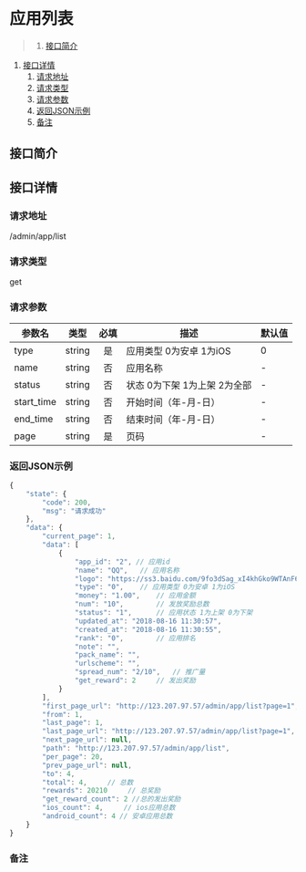 # 应用列表

>1. [接口简介](#接口简介 "接口简介")
1. [接口详情](#接口详情 "接口详情")
	1. [请求地址](#请求地址 "请求地址")
	1. [请求类型](#请求类型 "请求类型")
	1. [请求参数](#请求参数 "请求参数")
	1. [返回JSON示例](#返回JSON示例 "返回JSON示例")
	1. [备注](#备注 "备注")



## 接口简介


## 接口详情 

### 请求地址
/admin/app/list

### 请求类型
get

### 请求参数
| 参数名 | 类型 | 必填 | 描述 | 默认值 |
| --- | :---: | :---: | --- | --- |
| type | string | 是 | 应用类型 0为安卓 1为iOS | 0 |
| name | string | 否 | 应用名称 | - |
| status | string | 否 | 状态 0为下架 1为上架 2为全部 | - |
| start_time | string | 否 | 开始时间（年-月-日） | - |
| end_time | string | 否 | 结束时间（年-月-日） | - |
| page | string | 是 | 页码 | - |


### 返回JSON示例
```javascript
{
    "state": {
        "code": 200,
        "msg": "请求成功"
    },
    "data": {
        "current_page": 1,
        "data": [
            {
                "app_id": "2", // 应用id
                "name": "QQ",   // 应用名称
                "logo": "https://ss3.baidu.com/9fo3dSag_xI4khGko9WTAnF6hhy/image/h%3D300/sign=87d6daed02f41bd5c553eef461d881a0/https://ss3.baidu.com/9fo3dSag_xI4khGko9WTAnF6hhy/image/h%3D300/sign=87d6daed02f41bd5c553eef461d881a0/f9198618367adab4b025268587d4b31c8601e47b.jpg", // 应用头像
                "type": "0",    // 应用类型 0为安卓 1为iOS
                "money": "1.00",    // 应用金额
                "num": "10",        // 发放奖励总数
                "status": "1",      // 应用状态 1为上架 0为下架
                "updated_at": "2018-08-16 11:30:57",
                "created_at": "2018-08-16 11:30:55",
                "rank": "0",        // 应用排名
                "note": "",
                "pack_name": "",
                "urlscheme": "",
                "spread_num": "2/10",   // 推广量
                "get_reward": 2     // 发出奖励
            }
        ],
        "first_page_url": "http://123.207.97.57/admin/app/list?page=1",
        "from": 1,
        "last_page": 1,
        "last_page_url": "http://123.207.97.57/admin/app/list?page=1",
        "next_page_url": null,
        "path": "http://123.207.97.57/admin/app/list",
        "per_page": 20,
        "prev_page_url": null,
        "to": 4,
        "total": 4,     // 总数
        "rewards": 20210     // 总奖励
        "get_reward_count": 2 //总的发出奖励
        "ios_count": 4,     // ios应用总数
        "android_count": 4 // 安卓应用总数
    }
}

```

### 备注
